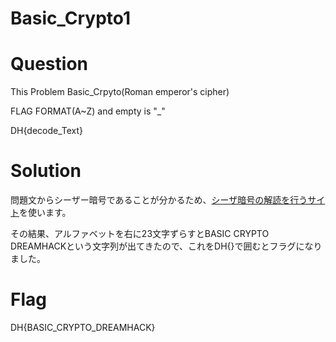 # Basic_Crypto1

# Question
This Problem Basic_Crpyto(Roman emperor's cipher)

FLAG FORMAT(A~Z) and empty is "_"

DH{decode_Text}

# Solution
問題文からシーザー暗号であることが分かるため、[シーザ暗号の解読を行うサイト](https://cryptii.com/pipes/caesar-cipher)を使います。

その結果、アルファベットを右に23文字ずらすとBASIC CRYPTO DREAMHACKという文字列が出てきたので、これをDH{}で囲むとフラグになりました。

# Flag
DH{BASIC_CRYPTO_DREAMHACK}